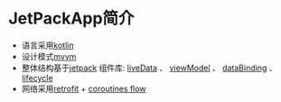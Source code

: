 # JetPackApp简介
- 语言采用[kotlin](https://developer.android.google.cn/kotlin)
- 设计模式[mvvm](https://blog.csdn.net/jayoss152/article/details/109177121) 
- 整体结构基于[jetpack](https://developer.android.google.cn/jetpack?hl=zh-cn) 组件库:
[liveData](https://developer.android.google.cn/topic/libraries/architecture/livedata?hl=zh_cn) 、
[viewModel](https://developer.android.google.cn/topic/libraries/architecture/viewmodel?hl=zh_cn) 、
[dataBinding](https://developer.android.google.cn/topic/libraries/data-binding?hl=zh_cn) 、
[lifecycle](https://developer.android.google.cn/topic/libraries/architecture/lifecycle) 
- 网络采用[retrofit](https://github.com/square/retrofit) + [coroutines flow](https://developer.android.google.cn/codelabs/advanced-kotlin-coroutines#7)
